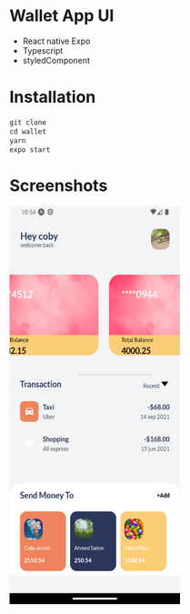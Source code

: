 # Wallet App UI

- React native Expo
- Typescript
- styledComponent

# Installation

```
git clone
cd wallet
yarn
expo start
```

# Screenshots

<img src="./screenshots/Screenshot_1664139244.png" alt="Screen" width="300" height="700"/>
